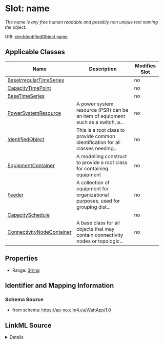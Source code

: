 # Slot: name


_The name is any free human readable and possibly non unique text naming the object._



URI: [cim:IdentifiedObject.name](https://cim.ucaiug.io/ns#IdentifiedObject.name)



<!-- no inheritance hierarchy -->




## Applicable Classes

| Name | Description | Modifies Slot |
| --- | --- | --- |
[BaseIrregularTimeSeries](BaseIrregularTimeSeries.md) |  |  no  |
[CapacityTimePoint](CapacityTimePoint.md) |  |  no  |
[BaseTimeSeries](BaseTimeSeries.md) |  |  no  |
[PowerSystemResource](PowerSystemResource.md) | A power system resource (PSR) can be an item of equipment such as a switch, a... |  no  |
[IdentifiedObject](IdentifiedObject.md) | This is a root class to provide common identification for all classes needing... |  no  |
[EquipmentContainer](EquipmentContainer.md) | A modelling construct to provide a root class for containing equipment |  no  |
[Feeder](Feeder.md) | A collection of equipment for organizational purposes, used for grouping dist... |  no  |
[CapacitySchedule](CapacitySchedule.md) |  |  no  |
[ConnectivityNodeContainer](ConnectivityNodeContainer.md) | A base class for all objects that may contain connectivity nodes or topologic... |  no  |







## Properties

* Range: [String](String.md)





## Identifier and Mapping Information







### Schema Source


* from schema: https://ap-no.cim4.eu/WattApp/1.0




## LinkML Source

<details>
```yaml
name: name
description: The name is any free human readable and possibly non unique text naming
  the object.
from_schema: https://ap-no.cim4.eu/WattApp/1.0
slot_uri: cim:IdentifiedObject.name
alias: name
owner: IdentifiedObject
domain_of:
- IdentifiedObject
range: string
minimum_cardinality: 0
maximum_cardinality: 1

```
</details>